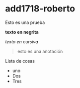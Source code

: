 # add1718-roberto

Esto es una prueba

**texto en negrita**

*texto en cursiva*

> esto es una anotación

Lista de cosas
* uno
* Dos
* Tres
